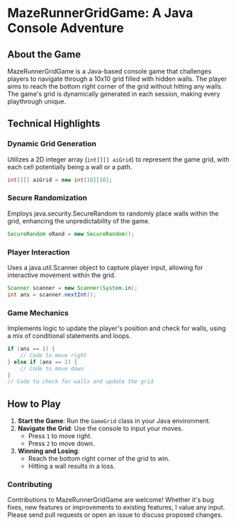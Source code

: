 # MazeRunnerGridGame: A Java Console Adventure

## About the Game
MazeRunnerGridGame is a Java-based console game that challenges players to navigate through a 10x10 grid filled with hidden walls. The player aims to reach the bottom right corner of the grid without hitting any walls. The game's grid is dynamically generated in each session, making every playthrough unique.

## Technical Highlights

### Dynamic Grid Generation
Utilizes a 2D integer array (`int[][] aiGrid`) to represent the game grid, with each cell potentially being a wall or a path.
```java
int[][] aiGrid = new int[10][10];
```
### Secure Randomization
Employs java.security.SecureRandom to randomly place walls within the grid, enhancing the unpredictability of the game.

```java
SecureRandom oRand = new SecureRandom();
```
### Player Interaction
Uses a java.util.Scanner object to capture player input, allowing for interactive movement within the grid.

```java
Scanner scanner = new Scanner(System.in);
int ans = scanner.nextInt();
```

### Game Mechanics
Implements logic to update the player's position and check for walls, using a mix of conditional statements and loops.
```java
if (ans == 1) {
    // Code to move right
} else if (ans == 2) {
    // Code to move down
}
// Code to check for walls and update the grid
```
## How to Play
1. **Start the Game**: Run the `GameGrid` class in your Java environment.
2. **Navigate the Grid**: Use the console to input your moves.
   - Press `1` to move right.
   - Press `2` to move down.
3. **Winning and Losing**:
   - Reach the bottom right corner of the grid to win.
   - Hitting a wall results in a loss.
     
### Contributing
Contributions to MazeRunnerGridGame are welcome! Whether it's bug fixes, new features or improvements to existing features, I value any input. Please send pull requests or open an issue to discuss proposed changes.
